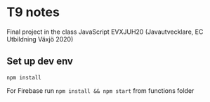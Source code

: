 # T9 notes  

Final project in the class JavaScript EVXJUH20 (Javautvecklare, EC Utbildning Växjö 2020)

## Set up dev env

`npm install`  

For Firebase run `npm install && npm start` from functions folder